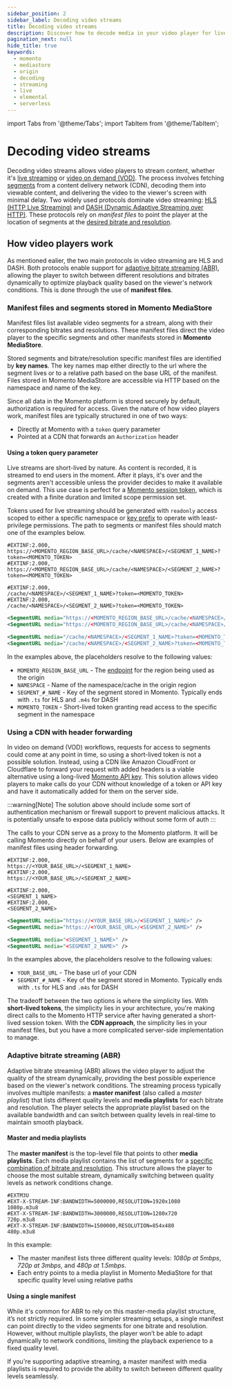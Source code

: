 ```yaml
---
sidebar_position: 2
sidebar_label: Decoding video streams
title: Decoding video streams
description: Discover how to decode media in your video player for live streaming or video on demand (VOD)
pagination_next: null
hide_title: true
keywords:
  - momento
  - mediastore
  - origin
  - decoding
  - streaming
  - live
  - elemental
  - serverless
---
```


import Tabs from '@theme/Tabs';
import TabItem from '@theme/TabItem';

# Decoding video streams

Decoding video streams allows video players to stream content, whether it's [live streaming](/mediastore/streaming/live-streaming/how-it-works) or [video on demand (VOD)](/mediastore/streaming/video-on-demand/media-storage). The process involves fetching [segments](/mediastore/core-concepts/segments) from a content delivery network (CDN), decoding them into viewable content, and delivering the video to the viewer's screen with minimal delay. Two widely used protocols dominate video streaming: [HLS (HTTP Live Streaming)](/mediastore/performance/adaptive-bitrates/hls) and [DASH (Dynamic Adaptive Streaming over HTTP)](/mediastore/performance/adaptive-bitrates/dash). These protocols rely on *manifest files* to point the player at the location of segments at the [desired bitrate and resolution](/mediastore/core-concepts/abr-ladder).

## How video players work

As mentioned ealier, the two main protocols in video streaming are HLS and DASH. Both protocols enable support for [adaptive bitrate streaming (ABR)](/mediastore/performance/adaptive-bitrates/how-it-works), allowing the player to switch between different resolutions and bitrates dynamically to optimize playback quality based on the viewer's network conditions. This is done through the use of **manifest files**.

### Manifest files and segments stored in Momento MediaStore

Manifest files list available video segments for a stream, along with their corresponding bitrates and resolutions. These manifest files direct the video player to the specific segments and other manifests stored in **Momento MediaStore**.

Stored segments and bitrate/resolution specific manifest files are identified by **key names**. The key names map either directly to the url where the segment lives or to a relative path based on the base URL of the manifest. Files stored in Momento MediaStore are accessible via HTTP based on the namespace and name of the key.

Since all data in the Momento platform is stored securely by default, authorization is required for access. Given the nature of how video players work, manifest files are typically structured in one of two ways:

* Directly at Momento with a `token` query parameter
* Pointed at a CDN that forwards an `Authorization` header

#### Using a token query parameter

Live streams are short-lived by nature. As content is recorded, it is streamed to end users in the moment. After it plays, it's over and the segments aren't accessible unless the provider decides to make it available on demand. This use case is perfect for a [Momento session token](/cache/develop/authentication/tokens), which is created with a finite duration and limited scope permission set.

Tokens used for live streaming should be generated with `readonly` access scoped to either a specific namespace or [key prefix](/cache/develop/authentication/permissions#item-level-restriction) to operate with least-privilege permissions. The path to segments or manifest files should match one of the examples below.

<Tabs>
<TabItem value="hls-absolute" label="HLS - Absolute">

```plaintext
#EXTINF:2.000,
https://<MOMENTO_REGION_BASE_URL>/cache/<NAMESPACE>/<SEGMENT_1_NAME>?token=<MOMENTO_TOKEN>
#EXTINF:2.000,
https://<MOMENTO_REGION_BASE_URL>/cache/<NAMESPACE>/<SEGMENT_2_NAME>?token=<MOMENTO_TOKEN>
```

</TabItem>
<TabItem value="hls-relative" label="HLS - Relative">

```plaintext
#EXTINF:2.000,
/cache/<NAMESPACE>/<SEGMENT_1_NAME>?token=<MOMENTO_TOKEN>
#EXTINF:2.000,
/cache/<NAMESPACE>/<SEGMENT_2_NAME>?token=<MOMENTO_TOKEN>
```

</TabItem>
<TabItem value="dash-absolute" label="DASH - Absolute">

```xml
<SegmentURL media="https://<MOMENTO_REGION_BASE_URL>/cache/<NAMESPACE>/<SEGMENT_1_NAME>?token=<MOMENTO_TOKEN>" />
<SegmentURL media="https://<MOMENTO_REGION_BASE_URL>/cache/<NAMESPACE>/<SEGMENT_2_NAME>?token=<MOMENTO_TOKEN>" />
```

</TabItem>
<TabItem value="dash-relative" label="DASH - Relative">

```xml
<SegmentURL media="/cache/<NAMESPACE>/<SEGMENT_1_NAME>?token=<MOMENTO_TOKEN>" />
<SegmentURL media="/cache/<NAMESPACE>/<SEGMENT_2_NAME>?token=<MOMENTO_TOKEN>" />
```

</TabItem>
</Tabs>

In the examples above, the placeholders resolve to the following values:

* `MOMENTO_REGION_BASE_URL` - The [endpoint](/platform/regions) for the region being used as the origin
* `NAMESPACE` - Name of the namespace/cache in the origin region
* `SEGMENT_#_NAME` - Key of the segment stored in Momento. Typically ends with `.ts` for HLS and `.m4s` for DASH
* `MOMENTO_TOKEN` - Short-lived token granting read access to the specific segment in the namespace

### Using a CDN with header forwarding

In video on demand (VOD) workflows, requests for access to segments could come at any point in time, so using a short-lived token is not a possible solution. Instead, using a CDN like Amazon CloudFront or Cloudflare to forward your request with added headers is a viable alternative using a long-lived [Momento API key](/cache/develop/authentication/api-keys). This solution allows video players to make calls do your CDN without knowledge of a token or API key and have it automatically added for them on the server side.

:::warning[Note]
The solution above should include some sort of authentication mechanism or firewall support to prevent malicious attacks. It is potentially unsafe to expose data publicly without some form of auth
:::

The calls to your CDN serve as a proxy to the Momento platform. It will be calling Momento directly on behalf of your users. Below are examples of manifest files using header forwarding.

<Tabs>
<TabItem value="hls-proxy-absolute" label="HLS - Absolute">

```plaintext
#EXTINF:2.000,
https://<YOUR_BASE_URL>/<SEGMENT_1_NAME>
#EXTINF:2.000,
https://<YOUR_BASE_URL>/<SEGMENT_2_NAME>
```

</TabItem>
<TabItem value="hls-proxy-relative" label="HLS - Relative">

```plaintext
#EXTINF:2.000,
<SEGMENT_1_NAME>
#EXTINF:2.000,
<SEGMENT_2_NAME>
```

</TabItem>
<TabItem value="dash-proxy-absolute" label="DASH - Absolute">

```xml
<SegmentURL media="https://<YOUR_BASE_URL>/<SEGMENT_1_NAME>" />
<SegmentURL media="https://<YOUR_BASE_URL>/<SEGMENT_2_NAME>" />
```

</TabItem>
<TabItem value="dash-proxy-relative" label="DASH - Relative">

```xml
<SegmentURL media="<SEGMENT_1_NAME>" />
<SegmentURL media="<SEGMENT_2_NAME>" />
```

</TabItem>
</Tabs>

In the examples above, the placeholders resolve to the following values:

* `YOUR_BASE_URL` - The base url of your CDN
* `SEGMENT_#_NAME` - Key of the segment stored in Momento. Typically ends with `.ts` for HLS and `.m4s` for DASH

The tradeoff between the two options is where the simplicity lies. With **short-lived tokens**, the simplicity lies in your architecture, you're making direct calls to the Momento HTTP service after having generated a short-lived session token. With the **CDN approach**, the simplicity lies in your manifest files, but you have a more complicated server-side implementation to manage.

### Adaptive bitrate streaming (ABR)

Adaptive bitrate streaming (ABR) allows the video player to adjust the quality of the stream dynamically, providing the best possible experience based on the viewer's network conditions. The streaming process typically involves multiple manifests: a **master manifest** (also called a *master playlist*) that lists different quality levels and **media playlists** for each bitrate and resolution. The player selects the appropriate playlist based on the available bandwidth and can switch between quality levels in real-time to maintain smooth playback.

#### Master and media playlists

The **master manifest** is the top-level file that points to other **media playlists**. Each media playlist contains the list of segments for a [specific combination of bitrate and resolution](/mediastore/core-concepts/abr-ladder). This structure allows the player to choose the most suitable stream, dynamically switching between quality levels as network conditions change.

```plaintext
#EXTM3U
#EXT-X-STREAM-INF:BANDWIDTH=5000000,RESOLUTION=1920x1080
1080p.m3u8
#EXT-X-STREAM-INF:BANDWIDTH=3000000,RESOLUTION=1280x720
720p.m3u8
#EXT-X-STREAM-INF:BANDWIDTH=1500000,RESOLUTION=854x480
480p.m3u8
```

In this example:
* The master manifest lists three different quality levels: *1080p at 5mbps*, *720p at 3mbps*, and *480p at 1.5mbps*.
* Each entry points to a media playlist in Momento MediaStore for that specific quality level using relative paths

#### Using a single manifest

While it's common for ABR to rely on this master-media playlist structure, it’s not strictly required. In some simpler streaming setups, a single manifest can point directly to the video segments for one bitrate and resolution. However, without multiple playlists, the player won’t be able to adapt dynamically to network conditions, limiting the playback experience to a fixed quality level.

If you're supporting adaptive streaming, a master manifest with media playlists is required to provide the ability to switch between different quality levels seamlessly.
